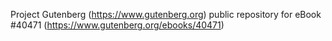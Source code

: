 Project Gutenberg (https://www.gutenberg.org) public repository for eBook #40471 (https://www.gutenberg.org/ebooks/40471)
